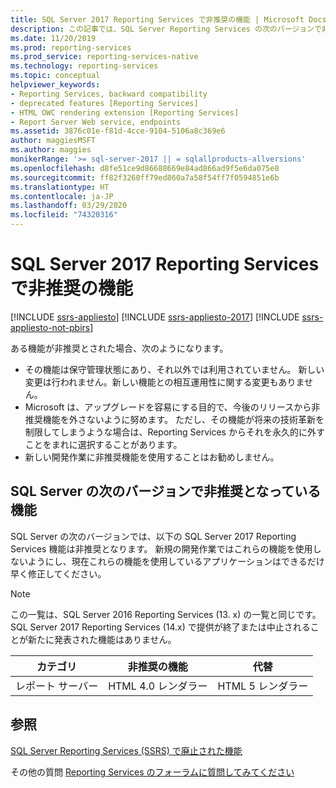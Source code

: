 ```yaml
---
title: SQL Server 2017 Reporting Services で非推奨の機能 | Microsoft Docs
description: この記事では、SQL Server Reporting Services の次のバージョンで非推奨となる機能について説明します。
ms.date: 11/20/2019
ms.prod: reporting-services
ms.prod_service: reporting-services-native
ms.technology: reporting-services
ms.topic: conceptual
helpviewer_keywords:
- Reporting Services, backward compatibility
- deprecated features [Reporting Services]
- HTML OWC rendering extension [Reporting Services]
- Report Server Web service, endpoints
ms.assetid: 3876c01e-f81d-4cce-9104-5106a8c369e6
author: maggiesMSFT
ms.author: maggies
monikerRange: '>= sql-server-2017 || = sqlallproducts-allversions'
ms.openlocfilehash: d8fe51ce9d86688669e84ad866ad9f5e6da075e8
ms.sourcegitcommit: ff82f3260ff79ed860a7a58f54ff7f0594851e6b
ms.translationtype: HT
ms.contentlocale: ja-JP
ms.lasthandoff: 03/29/2020
ms.locfileid: "74320316"
---
```

# <a name="deprecated-features-in-sql-server-2017-reporting-services"></a>SQL Server 2017 Reporting Services で非推奨の機能

[!INCLUDE [ssrs-appliesto](../includes/ssrs-appliesto.md)] [!INCLUDE [ssrs-appliesto-2017](../includes/ssrs-appliesto-2017.md)] [!INCLUDE [ssrs-appliesto-not-pbirs](../includes/ssrs-appliesto-not-pbirs.md)]

ある機能が非推奨とされた場合、次のようになります。

- その機能は保守管理状態にあり、それ以外では利用されていません。 新しい変更は行われません。新しい機能との相互運用性に関する変更もありません。
- Microsoft は、アップグレードを容易にする目的で、今後のリリースから非推奨機能を外さないように努めます。 ただし、その機能が将来の技術革新を制限してしまうような場合は、Reporting Services からそれを永久的に外すことをまれに選択することがあります。
- 新しい開発作業に非推奨機能を使用することはお勧めしません。

## <a name="features-deprecated-in-the-next-version-of-sql-server"></a>SQL Server の次のバージョンで非推奨となっている機能

SQL Server の次のバージョンでは、以下の SQL Server 2017 Reporting Services 機能は非推奨となります。 新規の開発作業ではこれらの機能を使用しないようにし、現在これらの機能を使用しているアプリケーションはできるだけ早く修正してください。

> [!NOTE]
> この一覧は、SQL Server 2016 Reporting Services (13. x) の一覧と同じです。 SQL Server 2017 Reporting Services (14.x) で提供が終了または中止されることが新たに発表された機能はありません。


| **カテゴリ** | **非推奨の機能** | **代替** |
| --- | --- | --- |
| レポート サーバー | HTML 4.0 レンダラー | HTML 5 レンダラー |

## <a name="see-also"></a>参照

[SQL Server Reporting Services (SSRS) で廃止された機能](discontinued-functionality-to-sql-server-reporting-services-in-sql-server.md)

その他の質問 [Reporting Services のフォーラムに質問してみてください](https://go.microsoft.com/fwlink/?LinkId=620231)
